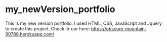# my_newVersion_portfolio
This is my new version portfolio. I used HTML, CSS, JavaScript and Jquery to create this project. 
Check itr our here: https://obscure-mountain-90788.herokuapp.com/
